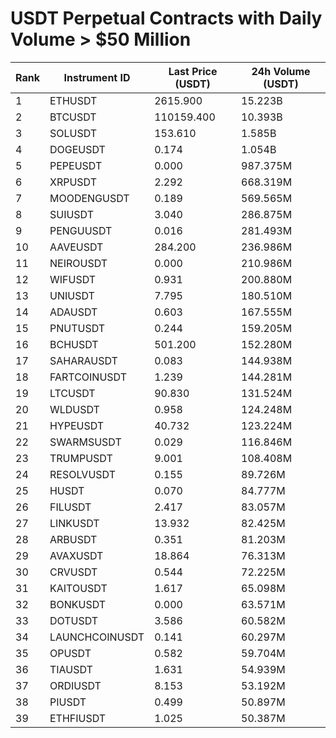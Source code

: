 # USDT Perpetual Contracts with Daily Volume > $50 Million

| Rank | Instrument ID | Last Price (USDT) | 24h Volume (USDT) |
|------|---------------|-------------------|-------------------|
| 1 | ETHUSDT | 2615.900 | 15.223B |
| 2 | BTCUSDT | 110159.400 | 10.393B |
| 3 | SOLUSDT | 153.610 | 1.585B |
| 4 | DOGEUSDT | 0.174 | 1.054B |
| 5 | PEPEUSDT | 0.000 | 987.375M |
| 6 | XRPUSDT | 2.292 | 668.319M |
| 7 | MOODENGUSDT | 0.189 | 569.565M |
| 8 | SUIUSDT | 3.040 | 286.875M |
| 9 | PENGUUSDT | 0.016 | 281.493M |
| 10 | AAVEUSDT | 284.200 | 236.986M |
| 11 | NEIROUSDT | 0.000 | 210.986M |
| 12 | WIFUSDT | 0.931 | 200.880M |
| 13 | UNIUSDT | 7.795 | 180.510M |
| 14 | ADAUSDT | 0.603 | 167.555M |
| 15 | PNUTUSDT | 0.244 | 159.205M |
| 16 | BCHUSDT | 501.200 | 152.280M |
| 17 | SAHARAUSDT | 0.083 | 144.938M |
| 18 | FARTCOINUSDT | 1.239 | 144.281M |
| 19 | LTCUSDT | 90.830 | 131.524M |
| 20 | WLDUSDT | 0.958 | 124.248M |
| 21 | HYPEUSDT | 40.732 | 123.224M |
| 22 | SWARMSUSDT | 0.029 | 116.846M |
| 23 | TRUMPUSDT | 9.001 | 108.408M |
| 24 | RESOLVUSDT | 0.155 | 89.726M |
| 25 | HUSDT | 0.070 | 84.777M |
| 26 | FILUSDT | 2.417 | 83.057M |
| 27 | LINKUSDT | 13.932 | 82.425M |
| 28 | ARBUSDT | 0.351 | 81.203M |
| 29 | AVAXUSDT | 18.864 | 76.313M |
| 30 | CRVUSDT | 0.544 | 72.225M |
| 31 | KAITOUSDT | 1.617 | 65.098M |
| 32 | BONKUSDT | 0.000 | 63.571M |
| 33 | DOTUSDT | 3.586 | 60.582M |
| 34 | LAUNCHCOINUSDT | 0.141 | 60.297M |
| 35 | OPUSDT | 0.582 | 59.704M |
| 36 | TIAUSDT | 1.631 | 54.939M |
| 37 | ORDIUSDT | 8.153 | 53.192M |
| 38 | PIUSDT | 0.499 | 50.897M |
| 39 | ETHFIUSDT | 1.025 | 50.387M |
